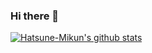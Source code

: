 ### Hi there 👋
[![Hatsune-Mikun's github stats](https://github-readme-stats.vercel.app/api?username=Hatsune-Mikun)](https://github.com/Hatsune-Mikun)

<!--
**Hatsune-Mikun/Hatsune-Mikun** is a ✨ _special_ ✨ repository because its `README.md` (this file) appears on your GitHub profile.

Here are some ideas to get you started:

- 🔭 I’m currently working on ...
- 🌱 I’m currently learning ...
- 👯 I’m looking to collaborate on ...
- 🤔 I’m looking for help with ...
- 💬 Ask me about ...
- 📫 How to reach me: ...
- 😄 Pronouns: ...
- ⚡ Fun fact: ...
-->
